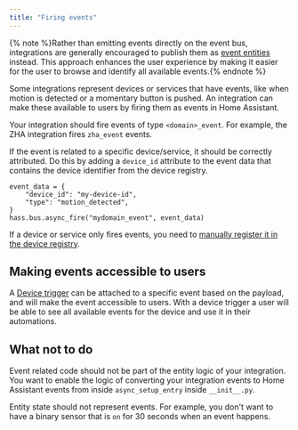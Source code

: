 ```yaml
---
title: "Firing events"
---
```


{% note %}Rather than emitting events directly on the event bus, integrations are generally encouraged to publish them as [event entities](./core/entity/event.md) instead. This approach enhances the user experience by making it easier for the user to browse and identify all available events.{% endnote %}

Some integrations represent devices or services that have events, like when motion is detected or a momentary button is pushed. An integration can make these available to users by firing them as events in Home Assistant.

Your integration should fire events of type `<domain>_event`. For example, the ZHA integration fires `zha_event` events.

If the event is related to a specific device/service, it should be correctly attributed. Do this by adding a `device_id` attribute to the event data that contains the device identifier from the device registry.

```
event_data = {
    "device_id": "my-device-id",
    "type": "motion_detected",
}
hass.bus.async_fire("mydomain_event", event_data)
```

If a device or service only fires events, you need to [manually register it in the device registry](device_registry_index.md#manual-registration).

## Making events accessible to users

A [Device trigger](device_automation_trigger.md) can be attached to a specific event based on the payload, and will make the event accessible to users. With a device trigger a user will be able to see all available events for the device and use it in their automations.

## What not to do

Event related code should not be part of the entity logic of your integration. You want to enable the logic of converting your integration events to Home Assistant events from inside `async_setup_entry` inside `__init__.py`.

Entity state should not represent events. For example, you don't want to have a binary sensor that is `on` for 30 seconds when an event happens.
